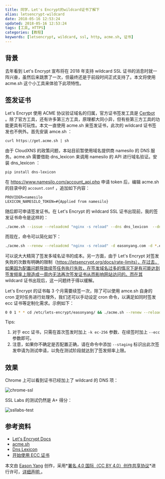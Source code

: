 ```yaml
---
title: 同学，Let's Encrypt的wildcard证书了解下
alias: letsencrypt-wildcard
date: 2018-05-16 12:53:24
updated: 2018-05-16 12:53:24
tags: [工具, HTTPS]
categories: [教程]
keywords: [letsencrypt, wildcard, ssl, http, acme.sh, 证书]
---
```


## 背景

去年看到 Let's Encrypt 宣布将在 2018 年支持 wildcard SSL 证书的消息时就一阵兴奋，虽然后来跳票了一次，但最终还是于前段时间正式支持了。本文将使用 acme.sh 这个小工具来体验下此项特性。<!--more--> 

## 签发证书

Let's Encrypt 使用 ACME 协议验证域名的归属，官方证书签发工具是 [Certbot](https://certbot.eff.org/) 。除了官方工具，还有许多第三方工具，原理都大同小异，但有些第三方工具的功能更具有可玩性。本文一直使用 acme.sh 来签发证书，此次的 wildcard 证书签发也不例外。首先安装 amce.sh ：

`curl https://get.acme.sh | sh`

由于 CloudXNS 的政策问题，本站目前暂使用域名提供商 namesilo 的 DNS 服务。acme.sh 需要借助 dns_lexicon 来调用 namesilo 的 API 进行域名验证。安装 dns_lexicon ：

`pip install dns-lexicon`

在 https://www.namesilo.com/account_api.php 申请 token 后，编辑 acme.sh 的目录中的 `account.conf` ，追加如下内容：

```
PROVIDER=namesilo
LEXICON_NAMESILO_TOKEN=#{Applied from namesilo}
```

随后即可申请签发证书。在 Let's Encrypt 的 wildcard SSL 证书出现前，我的签发证书命令是这样的：

```sh
./acme.sh --issue --reloadcmd "nginx -s reload" --dns dns_lexicon  --dnssleep 960 -d easonyang.com -d www.easonyang.com -d note.easonyang.com -d search.easonyang.com -d status.easonyang.com -d wiki.easonyang.com -d m.wiki.easonyang.com -d up.wiki.easonyang.com -d fonts.easonyang.com -d jiathis.easonyang.com -d v3.jiathis.easonyang.com -d disqus.easonyang.com -d s.jiathis.easonyang.com -d gstatic.easonyang.com -d easonyang.disqus.easonyang.com -d disquscdn.easonyang.com -d test.easonyang.com -d i.easonyang.com -d img.easonyang.com -d file.easonyang.com -d static.easonyang.com --certhome /etc/lets-encrypt/easonyang/rsa -f
```

而现在，命令可以简化如下：

```sh
./acme.sh --renew --reloadcmd "nginx -s reload" -d easonyang.com -d *.easonyang.com --certhome /etc/lets-encrypt/easonyang/rsa --dns dns_lexicon --dnssleep 960 --force
```

可以说大大精简了签发多域名证书的成本。另一方面，由于 Let's Encrypt 对签发失败的次数有明确的限制（https://letsencrypt.org/docs/rate-limits），在过去，如果因为配置问题导致续签任务执行失败，在签发域名过多的情况下是有可能达到签发频率上限造成一周内无法再次签发证书从而影响网站访问的。而在其 wildcard 证书出现后，这一问题终于得以缓解。

Let's Encrypt 的证书每 3 个月需要续签一次，除了可以使用 amce.sh 自身的 cron 定时任务进行处理外，我们还可以手动设定 cron 命令，以满足如同时签发 ecc 证书等定制化需求。示例如下：

```sh
0 0 1 * * cd /etc/lets-encrypt/easonyang/ && ./acme.sh --renew --reloadcmd "nginx -s reload" -d easonyang.com -d *.easonyang.com --certhome /etc/lets-encrypt/easonyang/rsa --dns dns_lexicon --dnssleep 960 --force 2>&1 | tee -a /etc/lets-encrypt/easonyang/acme.log
```

Tips:

1. 对于 ecc 证书，只需在首次签发时加上 `-k ec-256` 参数、在续签时加上 `--ecc` 参数即可。
2. 注意，如果你不确定是否配置正确，请在命令中添加 `--staging` 标识出此次签发申请为测试申请，以免在测试阶段就达到了签发频率上限。

## 效果

Chrome 上可以看到证书已经加上了 wildcard 的 DNS 项：

![chrome-ssl](https://gmiimg.com/8ad4c45ec67e64f1390f43e8c54ce930.png)

SSL Labs 的测试仍然是 A+ 得分：

![ssllabs-test](https://gmiimg.com/0d004cc71e7b937c652fedff71f9a289.png)

## 参考资料

- [Let's Encrypt Docs](https://letsencrypt.org/docs/)
- [acme.sh](https://github.com/Neilpang/acme.sh)
- [Dns Lexicon](https://github.com/AnalogJ/lexicon)
- [开始使用 ECC 证书](https://imququ.com/post/ecc-certificate.html)

本文由 [Eason Yang](https://easonyang.com) 创作，采用*[署名 4.0 国际（CC BY 4.0）创作共享协议](http://creativecommons.org/licenses/by/4.0/deed.zh)*进行许可，[详细声明 ](https://easonyang.com/about/)。